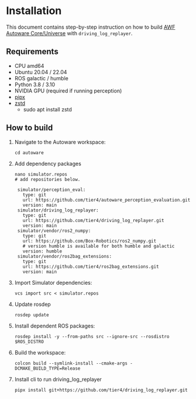 # Installation

This document contains step-by-step instruction on how to build [AWF Autoware Core/Universe](https://github.com/autowarefoundation/autoware) with `driving_log_replayer`.

## Requirements

- CPU amd64
- Ubuntu 20.04 / 22.04
- ROS galactic / humble
- Python 3.8 / 3.10
- NVIDIA GPU (required if running perception)
- [pipx](https://pypa.github.io/pipx/)
- [zstd](https://github.com/facebook/zstd)
  - sudo apt install zstd

## How to build

1. Navigate to the Autoware workspace:

   ```shell
   cd autoware
   ```

2. Add dependency packages

   ```shell
   nano simulator.repos
   # add repositories below.
   ```

   ```shell
    simulator/perception_eval:
      type: git
      url: https://github.com/tier4/autoware_perception_evaluation.git
      version: main
    simulator/driving_log_replayer:
      type: git
      url: https://github.com/tier4/driving_log_replayer.git
      version: main
    simulator/vendor/ros2_numpy:
      type: git
      url: https://github.com/Box-Robotics/ros2_numpy.git
      # version humble is available for both humble and galactic
      version: humble
    simulator/vendor/ros2bag_extensions:
      type: git
      url: https://github.com/tier4/ros2bag_extensions.git
      version: main
   ```

3. Import Simulator dependencies:

   ```shell
   vcs import src < simulator.repos
   ```

4. Update rosdep

   ```shell
   rosdep update
   ```

5. Install dependent ROS packages:

   ```shell
   rosdep install -y --from-paths src --ignore-src --rosdistro $ROS_DISTRO
   ```

6. Build the workspace:

   ```shell
   colcon build --symlink-install --cmake-args -DCMAKE_BUILD_TYPE=Release
   ```

7. Install cli to run driving_log_replayer

   ```shell
   pipx install git+https://github.com/tier4/driving_log_replayer.git
   ```
